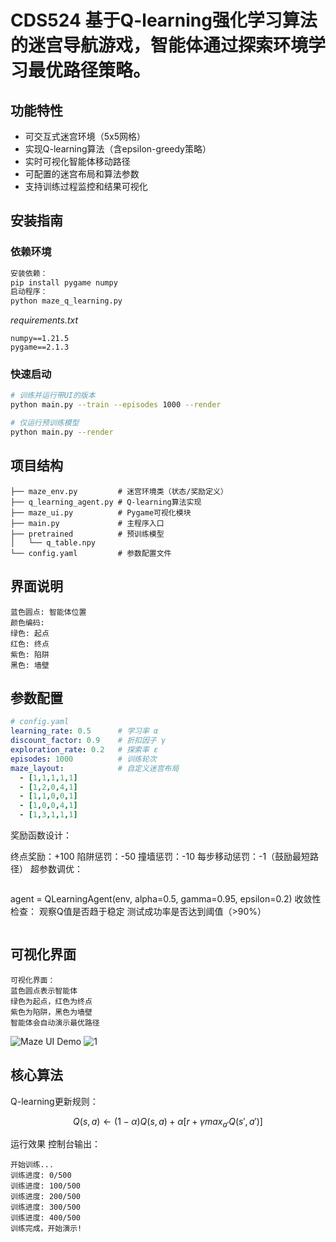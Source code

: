 # CDS524 基于Q-learning强化学习算法的迷宫导航游戏，智能体通过探索环境学习最优路径策略。

## 功能特性

- 可交互式迷宫环境（5x5网格）
- 实现Q-learning算法（含epsilon-greedy策略）
- 实时可视化智能体移动路径
- 可配置的迷宫布局和算法参数
- 支持训练过程监控和结果可视化

## 安装指南

### 依赖环境
```bash
安装依赖：
pip install pygame numpy
启动程序：
python maze_q_learning.py
```
*requirements.txt*
```
numpy==1.21.5
pygame==2.1.3
```

### 快速启动
```bash
# 训练并运行带UI的版本
python main.py --train --episodes 1000 --render

# 仅运行预训练模型
python main.py --render
```

## 项目结构
```
├── maze_env.py         # 迷宫环境类（状态/奖励定义）
├── q_learning_agent.py # Q-learning算法实现
├── maze_ui.py          # Pygame可视化模块
├── main.py             # 主程序入口
├── pretrained          # 预训练模型
│   └── q_table.npy
└── config.yaml         # 参数配置文件
```
## 界面说明
```
蓝色圆点: 智能体位置
颜色编码:
绿色: 起点
红色: 终点
紫色: 陷阱
黑色: 墙壁
```

## 参数配置
```yaml
# config.yaml
learning_rate: 0.5      # 学习率 α
discount_factor: 0.9    # 折扣因子 γ
exploration_rate: 0.2   # 探索率 ε
episodes: 1000          # 训练轮次
maze_layout:            # 自定义迷宫布局
  - [1,1,1,1,1]
  - [1,2,0,4,1]
  - [1,1,0,0,1]
  - [1,0,0,4,1]
  - [1,3,1,1,1]

```
奖励函数设计：

终点奖励：+100
陷阱惩罚：-50
撞墙惩罚：-10
每步移动惩罚：-1（鼓励最短路径）
超参数调优：
```
```
agent = QLearningAgent(env, alpha=0.5, gamma=0.95, epsilon=0.2)
收敛性检查：
观察Q值是否趋于稳定
测试成功率是否达到阈值（>90%）
```

```

## 可视化界面
```
可视化界面：
蓝色圆点表示智能体
绿色为起点，红色为终点
紫色为陷阱，黑色为墙壁
智能体会自动演示最优路径
```
![Maze UI Demo](docs/ui_demo.gif)  <!--  -->
![1](https://github.com/user-attachments/assets/7d5b2b36-268f-41cf-bff9-523782ad12ef)

## 核心算法
Q-learning更新规则：
```math
Q(s,a) ← (1-α)Q(s,a) + α[r + γ max_{a'}Q(s',a')]
```

运行效果
控制台输出：
```
开始训练...
训练进度: 0/500
训练进度: 100/500
训练进度: 200/500
训练进度: 300/500
训练进度: 400/500
训练完成，开始演示!
```


